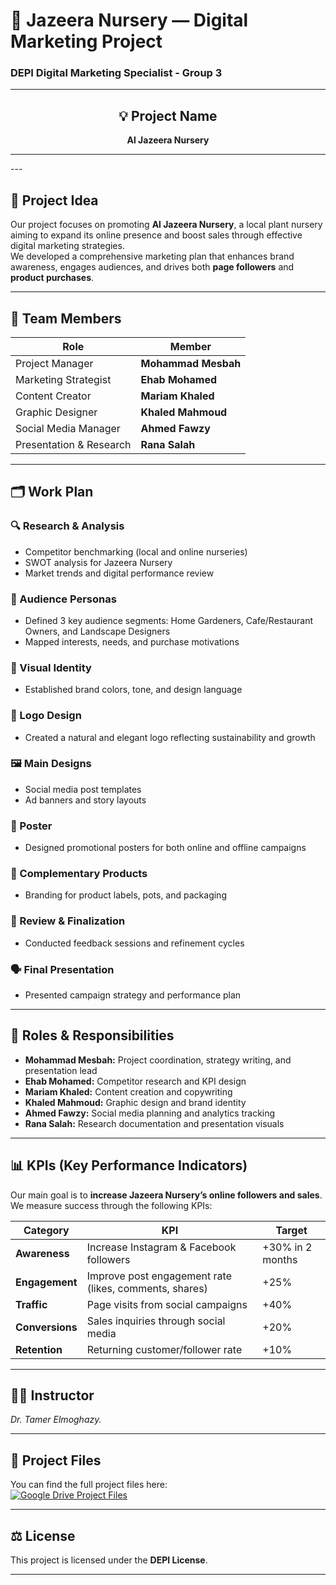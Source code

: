 # 🌿 Jazeera Nursery — Digital Marketing Project  
### DEPI Digital Marketing Specialist - Group 3

<div align="center">

---

## 💡 Project Name
**Al Jazeera Nursery**

---
</div>
<div>
---

## 🚀 Project Idea
Our project focuses on promoting **Al Jazeera Nursery**, a local plant nursery aiming to expand its online presence and boost sales through effective digital marketing strategies.  
We developed a comprehensive marketing plan that enhances brand awareness, engages audiences, and drives both **page followers** and **product purchases**.

---

## 👥 Team Members

| Role | Member |
|------|---------|
| Project Manager | **Mohammad Mesbah** |
| Marketing Strategist | **Ehab Mohamed** |
| Content Creator | **Mariam Khaled** |
| Graphic Designer | **Khaled Mahmoud** |
| Social Media Manager | **Ahmed Fawzy** |
| Presentation & Research | **Rana Salah** |

---

## 🗂️ Work Plan

### 🔍 Research & Analysis  
- Competitor benchmarking (local and online nurseries)  
- SWOT analysis for Jazeera Nursery  
- Market trends and digital performance review  

### 🧠 Audience Personas  
- Defined 3 key audience segments: Home Gardeners, Cafe/Restaurant Owners, and Landscape Designers  
- Mapped interests, needs, and purchase motivations  

### 🎨 Visual Identity  
- Established brand colors, tone, and design language  

### 🌿 Logo Design  
- Created a natural and elegant logo reflecting sustainability and growth  

### 🖼️ Main Designs  
- Social media post templates  
- Ad banners and story layouts  

### 📢 Poster  
- Designed promotional posters for both online and offline campaigns  

### 🧺 Complementary Products  
- Branding for product labels, pots, and packaging  

### 📝 Review & Finalization  
- Conducted feedback sessions and refinement cycles  

### 🗣️ Final Presentation  
- Presented campaign strategy and performance plan  

---

## 🧩 Roles & Responsibilities
- **Mohammad Mesbah:** Project coordination, strategy writing, and presentation lead  
- **Ehab Mohamed:** Competitor research and KPI design  
- **Mariam Khaled:** Content creation and copywriting  
- **Khaled Mahmoud:** Graphic design and brand identity  
- **Ahmed Fawzy:** Social media planning and analytics tracking  
- **Rana Salah:** Research documentation and presentation visuals  

---

## 📊 KPIs (Key Performance Indicators)
Our main goal is to **increase Jazeera Nursery’s online followers and sales**.  
We measure success through the following KPIs:

| Category | KPI | Target |
|-----------|-----|--------|
| **Awareness** | Increase Instagram & Facebook followers | +30% in 2 months |
| **Engagement** | Improve post engagement rate (likes, comments, shares) | +25% |
| **Traffic** | Page visits from social campaigns | +40% |
| **Conversions** | Sales inquiries through social media | +20% |
| **Retention** | Returning customer/follower rate | +10% |

---

## 🧑‍🏫 Instructor
*Dr. Tamer Elmoghazy.*

---

## 📁 Project Files
You can find the full project files here:  
<a href="https://drive.google.com/drive/folders/1I_FWbDqLfqWRoPSvJbYN5T_prciszoBl?usp=drive_link">
  <img src="https://img.shields.io/badge/📂_Google_Drive-Access_Project_Files-4285F4?style=for-the-badge&logo=googledrive&logoColor=white" alt="Google Drive Project Files" />
</a>

---

## ⚖️ License
This project is licensed under the **DEPI License**.

---

</div>
